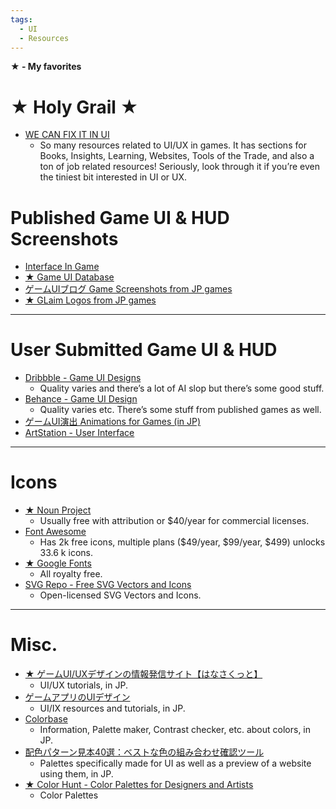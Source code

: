 ```yaml
---
tags:
  - UI
  - Resources
---
```

**★ - My favorites**

# ★ Holy Grail ★
- [WE CAN FIX IT IN UI](https://wcfiiui.notion.site/WE-CAN-FIX-IT-IN-UI-5f2712f7096643829b9b8ed14325d38c)
	- So many resources related to UI/UX in games. It has sections for Books, Insights, Learning, Websites, Tools of the Trade, and also a ton of job related resources! Seriously, look through it if you’re even the tiniest bit interested in UI or UX.

# Published Game UI & HUD Screenshots

- [Interface In Game](https://interfaceingame.com/)
- [★ Game UI Database](https://www.gameuidatabase.com/)
- [ゲームUIブログ Game Screenshots from JP games](https://gameui.matme.info/blog/)
- [★ GLaim Logos from JP games](http://glaim.tkmweb.info/)

<hr>

# User Submitted Game UI & HUD

- [Dribbble - Game UI Designs](https://dribbble.com/tags/game-ui#)
	- Quality varies and there’s a lot of AI slop but there’s some good stuff.
- [Behance - Game UI Design](https://www.behance.net/search/projects/game%20design%20?field=ui/ux)
	- Quality varies etc. There’s some stuff from published games as well.
- [ゲームUI演出 Animations for Games (in JP)](https://gameanimation.info/)
- [ArtStation - User Interface](https://www.artstation.com/channels/user_interface?sort_by=trending&dimension=all)

<hr>

# Icons

- [★ Noun Project](https://thenounproject.com/)
	- Usually free with attribution or $40/year for commercial licenses. 
- [Font Awesome](https://fontawesome.com/icons)
	- Has 2k free icons, multiple plans ($49/year, $99/year, $499) unlocks 33.6 k icons.
- [★ Google Fonts](https://fonts.google.com/icons)
	- All royalty free.
- [SVG Repo - Free SVG Vectors and Icons](https://www.svgrepo.com/)
	- Open-licensed SVG Vectors and Icons.

<hr>

# Misc.

- [★ ゲームUI/UXデザインの情報発信サイト【はなさくっと】](https://hanasaqutto.com/)
    - UI/UX tutorials, in JP.
- [ゲームアプリのUIデザイン](https://appgameui.hatenablog.com/)
	- UI/IX resources and tutorials, in JP.
- [Colorbase](https://colorbase.app/ja)
	- Information, Palette maker, Contrast checker, etc. about colors, in JP.
- [配色パターン見本40選：ベストな色の組み合わせ確認ツール](https://saruwakakun.com/design/gallery/palette#google_vignette)
	- Palettes specifically made for UI as well as a preview of a website using them, in JP.
- [★ Color Hunt - Color Palettes for Designers and Artists](https://colorhunt.co/)
	- Color Palettes